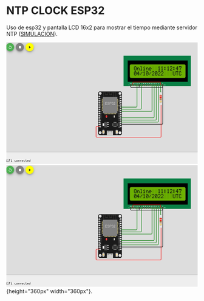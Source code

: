 # NTP CLOCK ESP32

Uso de esp32 y pantalla LCD 16x2 para mostrar el tiempo mediante servidor NTP ([SIMULACION](https://wokwi.com/projects/344601628728361555)).

![simulation](simulation.jpg "Simulation")
![simulation](simulation.jpg "Simulation"){height="360px" width="360px"}.
